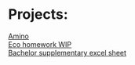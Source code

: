 # Projects:

[Amino](https://lilayah.github.io/projects/amino) <br>
[Eco homework WIP](https://lilayah.github.io/projects/TSM_hw2.html) <br>
[Bachelor supplementary excel sheet](https://lilayah.github.io/projects/BA_Peter_Hunyadi_supplementary_t1.xlsx)

